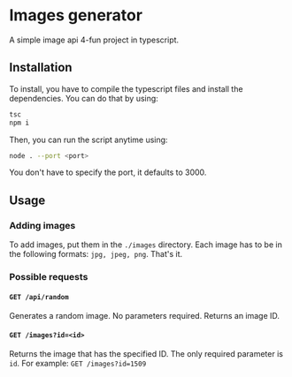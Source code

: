 # Images generator

A simple image api 4-fun project in typescript.

## Installation
To install, you have to compile the typescript files and install the dependencies. You can do that by using:
```sh
tsc
npm i
```
Then, you can run the script anytime using:
```sh
node . --port <port>
```
You don't have to specify the port, it defaults to 3000.

## Usage

### Adding images
To add images, put them in the `./images` directory. Each image has to be in the following formats: `jpg, jpeg, png`. That's it.

### Possible requests

#### `GET /api/random`
Generates a random image. No parameters required. Returns an image ID.

#### `GET /images?id=<id>`
Returns the image that has the specified ID. The only required parameter is `id`. For example: `GET /images?id=1509`